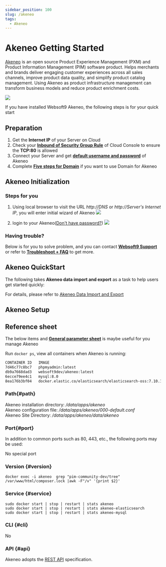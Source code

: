 ```yaml
---
sidebar_position: 100
slug: /akeneo
tags:
  - Akeneo
---
```


# Akeneo Getting Started

[Akeneo](https://www.akeneo.com/) is an open source Product Experience Management (PXM) and Product Information Management (PIM) software product. Helps merchants and brands deliver engaging customer experiences across all sales channels, improve product data quality, and simplify product catalog management. Using Akeneo as product infrastructure management can transform business models and reduce product enrichment costs.

![](https://libs.websoft9.com/Websoft9/DocsPicture/zh/akeneo/akeneo-main-websoft9.png)

If you have installed Websoft9 Akeneo, the following steps is for your quick start

## Preparation

1. Get the **Internet IP** of your Server on Cloud
2. Check your **[Inbound of Security Group Rule](./administrator/firewall#security)** of Cloud Console to ensure the **TCP:80** is allowed
3. Connect your Server and get **[default username and password](./user/credentials)** of Akeneo
4. Complete **[Five steps for Domain](./administrator/domain_step)** if you want to use Domain for Akeneo

## Akeneo Initialization

### Steps for you

1. Using local browser to visit the URL *http://DNS* or *http://Server's Internet IP*, you will enter initial wizard of Akeneo
   ![](https://libs.websoft9.com/Websoft9/DocsPicture/zh/akeneo/akeneo-login-websoft9.png)

2. login to your Akeneo([Don't have password?](./user/credentials))
   ![](https://libs.websoft9.com/Websoft9/DocsPicture/zh/akeneo/akeneo-product-websoft9.png)

### Having trouble?

Below is for you to solve problem, and you can contact **[Websoft9 Support](./helpdesk)** or refer to **[Troubleshoot + FAQ](./faq#setup)** to get more.  

## Akeneo QuickStart

The following takes **Akeneo data import and export** as a task to help users get started quickly:

For details, please refer to [Akeneo Data Import and Export](https://docs.akeneo.com/6.0/import_and_export_data/index.html)

## Akeneo Setup

## Reference sheet

The below items and **[General parameter sheet](./administrator/parameter)** is maybe useful for you manage Akeneo

Run `docker ps`, view all containers when Akeneo is running:  

```bash
CONTAINER ID   IMAGE                                                      COMMAND                  CREATED         STATUS         PORTS                                                  NAMES
7d46c77c8bc7   phpmyadmin:latest                                          "/docker-entrypoint.…"   6 minutes ago   Up 6 minutes   0.0.0.0:9090->80/tcp, :::9090->80/tcp                  phpmyadmin
db9a7668dad3   websoft9dev/akeneo:latest                                  "/entrypoint.sh /usr…"   7 minutes ago   Up 6 minutes   0.0.0.0:9001->80/tcp, :::9001->80/tcp                  akeneo
6ecce79ee4c1   mysql:8.0                                                  "docker-entrypoint.s…"   7 minutes ago   Up 6 minutes   0.0.0.0:3306->3306/tcp, :::3306->3306/tcp, 33060/tcp   akeneo-mysql
8ea176b3bf04   docker.elastic.co/elasticsearch/elasticsearch-oss:7.10.1   "/tini -- /usr/local…"   7 minutes ago   Up 6 minutes   0.0.0.0:9200->9200/tcp, :::9200->9200/tcp, 9300/tcp    akeneo-elasticsearch
```

### Path{#path}

Akeneo installation directory: */data/apps/akeneo*  
Akeneo configuration file: */data/apps/akeneo/000-default.conf*  
Akeneo Site Directory: */data/apps/akeneo/data/akeneo*     

### Port{#port}

In addition to common ports such as 80, 443, etc., the following ports may be used:

No special port

### Version {#version}

```
docker exec -i akeneo  grep "pim-community-dev/tree" /var/www/html/composer.lock |awk -F"/v" '{print $2}'
```

### Service {#service}

```shell
sudo docker start | stop | restart | stats akeneo
sudo docker start | stop | restart | stats akeneo-elasticsearch
sudo docker start | stop | restart | stats akeneo-mysql
```

### CLI {#cli}

No

### API {#api}

Akeneo adopts the [REST API](https://api.akeneo.com/documentation/introduction.html) specification.